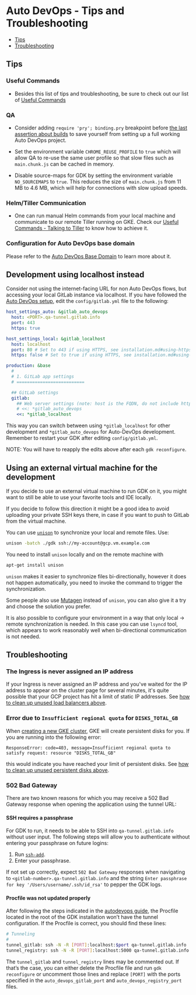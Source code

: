 # Auto DevOps - Tips and Troubleshooting

- [Tips](#tips)
- [Troubleshooting](#troubleshooting)

## Tips

### Useful Commands

- Besides this list of tips and troubleshooting, be sure to check out our list of [Useful Commands](./useful_commands.md)

### QA

- Consider adding `require 'pry'; binding.pry` breakpoint before [the last
assertion about
builds](https://gitlab.com/gitlab-org/gitlab-ce/blob/eb146e9abe08c3991b5a54237c24d15312c70ee8/qa/qa/specs/features/browser_ui/7_configure/auto_devops/create_project_with_auto_devops_spec.rb#L61)
to save yourself from setting up a full working Auto DevOps project.

- Set the environment variable `CHROME_REUSE_PROFILE` to `true` which
  will allow QA to re-use the same user profile so that slow files such
  as `main.chunk.js` can be cached in memory.

- Disable source-maps for GDK by setting the environment variable
  `NO_SOURCEMAPS` to `true`. This reduces the size of `main.chunk.js`
  from 11 MB to 4.6 MB, which will help for connections with slow upload speeds.

### Helm/Tiller Communication

- One can run manual Helm commands from your local machine and communicate to our remote Tiller running on GKE. Check our [Useful Commands - Talking to Tiller](./useful_commands.md#talking-to-tiller) to know how to achieve it.

### Configuration for Auto DevOps base domain

Please refer to the [Auto DevOps Base Domain](https://docs.gitlab.com/ee/topics/autodevops/#auto-devops-base-domain) to learn more about it.

## Development using localhost instead

Consider not using the internet-facing URL for non Auto DevOps flows,
but accessing your local GitLab instance via localhost. If you have
followed the [Auto DevOps setup](../auto_devops.md), edit the
`config/gitlab.yml` file to the following:

```yaml
host_settings_auto: &gitlab_auto_devops
  host: <PORT>.qa-tunnel.gitlab.info
  port: 443
  https: true

host_settings_local: &gitlab_localhost
  host: localhost
  port: 80 # Set to 443 if using HTTPS, see installation.md#using-https for additional HTTPS configuration details
  https: false # Set to true if using HTTPS, see installation.md#using-https for additional HTTPS configuration details

production: &base
  #
  # 1. GitLab app settings
  # ==========================

  ## GitLab settings
  gitlab:
    ## Web server settings (note: host is the FQDN, do not include http://)
    # <<: *gitlab_auto_devops
    <<: *gitlab_localhost
```

This way you can switch between using `*gitlab_localhost` for other
development and `*gitlab_auto_devops` for Auto-DevOps development.
Remember to restart your GDK after editing `config/gitlab.yml`.

NOTE: You will have to reapply the edits above after each `gdk
reconfigure`.

## Using an external virtual machine for the development

If you decide to use an external virtual machine to run GDK on it, you might
want to still be able to use your favorite tools and IDE locally.

If you decide to follow this direction it might be a good idea to avoid
uploading your private SSH keys there, in case if you want to push to
GitLab from the virtual machine.

You can use [`unison`](https://www.cis.upenn.edu/~bcpierce/unison/index.html)
to synchronize your local and remote files. Use:

```bash
unison -batch ./gdk ssh://my-account@gcp.vm.example.com
```

You need to install `unison` locally and on the remote machine with

```bash
apt-get install unison
```

`unison` makes it easier to synchronize files bi-directionally, however it does
not happen automatically, you need to invoke the command to trigger the
synchronization.

Some people also use [Mutagen](https://github.com/havoc-io/mutagen) instead of
`unison`, you can also give it a try and choose the solution you prefer.

It is also possible to configure your environment in a way that only local ->
remote synchronization is needed. In this case you can use `lsyncd` tool, which
appears to work reasonably well when bi-directional communication is not
needed.

## Troubleshooting

### The Ingress is never assigned an IP address

If your Ingress is never assigned an IP address and you've waited for the IP address to appear on the cluster page for several minutes, it's quite possible that your GCP project has hit a limit of static IP addresses. See [how to clean up unused load balancers above](../auto_devops.md#unused-load-balancers).

### Error due to `Insufficient regional quota` for `DISKS_TOTAL_GB`

When [creating a new GKE cluster](https://docs.gitlab.com/ee/user/project/clusters/#creating-the-cluster), GKE will create persistent disks for you. If you are
running into the following error:

```
ResponseError: code=403, message=Insufficient regional quota to satisfy request: resource "DISKS_TOTAL_GB"
```

this would indicate you have reached your limit of persistent disks. See [how
to clean up unused persistent disks above](../auto_devops.md#unused-persistent-disks).

### 502 Bad Gateway

There are two known reasons for which you may receive a 502 Bad Gateway response when opening the application using the tunnel URL:

#### SSH requires a passphrase

For GDK to run, it needs to be able to SSH into `qa-tunnel.gitlab.info` without user input. The following steps will allow you to authenticate without entering your passphrase on future logins:

1. Run [`ssh-add`](https://linux.die.net/man/1/ssh-add).
1. Enter your passphrase.

If not set up correctly, expect `502 Bad Gateway` responses when navigating to `<gitlab-number>.qa-tunnel.gitlab.info` and the string `Enter passphrase for key '/Users/username/.ssh/id_rsa'` to pepper the GDK logs.


#### Procfile was not updated properly

After following the steps indicated in the [autodevops guide](../auto_devops.md), the Procfile located in the root of the GDK installation won’t have the tunnel configuration. If the Procfile is correct, you should find these lines:

```bash
# Tunneling
#
tunnel_gitlab: ssh -N -R [PORT]:localhost:$port qa-tunnel.gitlab.info
tunnel_registry: ssh -N -R [PORT]:localhost:5000 qa-tunnel.gitlab.info
```

The `tunnel_gitlab` and `tunnel_registry` lines may be commented out. If that’s the case, you can either delete the Procfile file and run `gdk reconfigure` or uncomment those lines and replace `[PORT]` with the ports specified in the `auto_devops_gitlab_port` and `auto_devops_registry_port` files.

